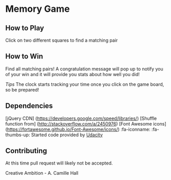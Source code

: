 # Memory Game


## How to Play
Click on two different squares to find a  matching pair

## How to Win
Find all matching pairs! A congratulation  message will pop up to notify you of your win  and it will provide you stats about how well  you did!

_Tips_
The clock starts tracking your time once you click on the game board, so be prepared!

## Dependencies
[jQuery CDN] (https://developers.google.com/speed/libraries/)
[Shuffle function from] (http://stackoverflow.com/a/2450976)
[Font Awesome icons] (https://fortawesome.github.io/Font-Awesome/icons/) :fa-iconname: :fa-thumbs-up:
Started code provided by [Udacity](www.udacity.com)

## Contributing
At this time pull request will likely not be accepted.

Creative Ambition - A. Camille Hall
